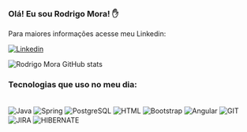 ### Olá! Eu sou Rodrigo Mora! ✋

Para maiores informações acesse meu Linkedin:

[![Linkedin](https://img.shields.io/badge/LinkedIn-0077B5?style=for-the-badge&logo=linkedin&logoColor=white)](https://www.linkedin.com/in/rodrigo-mora-azocar/)

![Rodrigo Mora GitHub stats](https://github-readme-stats.vercel.app/api?username=rodrigomoraazocar&show_icons=true&theme=dracula)

### Tecnologias que uso no meu dia:

<div style="display: inline_block"> <br/>

<img align="center" alt="Java" src="https://img.shields.io/badge/Java-ED8B00?style=for-the-badge&logo=openjdk&logoColor=white"/>
  
<img align="center" alt="Spring" src="https://img.shields.io/badge/spring-%236DB33F.svg?style=for-the-badge&logo=spring&logoColor=white"/>

<img align="center" alt="PostgreSQL" src="https://img.shields.io/badge/PostgreSQL-316192?style=for-the-badge&logo=postgresql&logoColor=white" />

<img align="center" alt="HTML" src="https://img.shields.io/badge/HTML-239120?style=for-the-badge&logo=html5&logoColor=white" />

<img align="center" alt="Bootstrap" src="https://img.shields.io/badge/bootstrap-%238511FA.svg?style=for-the-badge&logo=bootstrap&logoColor=white"/>

<img align="center" alt="Angular" src="https://img.shields.io/badge/angular.js-%23E23237.svg?style=for-the-badge&logo=angularjs&logoColor=white"/>

<img align="center" alt="GIT" src="https://img.shields.io/badge/GIT-E44C30?style=for-the-badge&logo=git&logoColor=white" />

<img align="center" alt="JIRA" src="https://img.shields.io/badge/Jira-0052CC?style=for-the-badge&logo=Jira&logoColor=white" />

<img align="center" alt="HIBERNATE" src="https://img.shields.io/badge/Hibernate-59666C?style=for-the-badge&logo=Hibernate&logoColor=white" />


  
</div>

